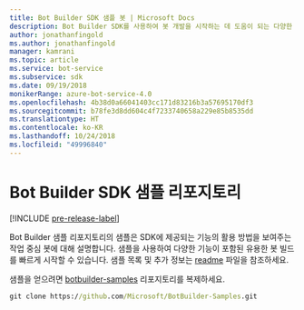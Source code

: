 ```yaml
---
title: Bot Builder SDK 샘플 봇 | Microsoft Docs
description: Bot Builder SDK를 사용하여 봇 개발을 시작하는 데 도움이 되는 다양한 샘플 봇을 탐색합니다.
author: jonathanfingold
ms.author: jonathanfingold
manager: kamrani
ms.topic: article
ms.service: bot-service
ms.subservice: sdk
ms.date: 09/19/2018
monikerRange: azure-bot-service-4.0
ms.openlocfilehash: 4b38d0a66041403cc171d83216b3a57695170df3
ms.sourcegitcommit: b78fe3d8dd604c4f7233740658a229e85b8535dd
ms.translationtype: HT
ms.contentlocale: ko-KR
ms.lasthandoff: 10/24/2018
ms.locfileid: "49996840"
---
```

# <a name="bot-builder-sdk-samples-repo"></a>Bot Builder SDK 샘플 리포지토리
[!INCLUDE [pre-release-label](includes/pre-release-label.md)]

Bot Builder 샘플 리포지토리의 샘플은 SDK에 제공되는 기능의 활용 방법을 보여주는 작업 중심 봇에 대해 설명합니다. 샘플을 사용하여 다양한 기능이 포함된 유용한 봇 빌드를 빠르게 시작할 수 있습니다.
샘플 목록 및 추가 정보는 [readme](https://aka.ms/bot-samples-readme) 파일을 참조하세요.

샘플을 얻으려면 [botbuilder-samples](https://github.com/Microsoft/botbuilder-samples) 리포지토리를 복제하세요.

```cmd
git clone https://github.com/Microsoft/BotBuilder-Samples.git
```
